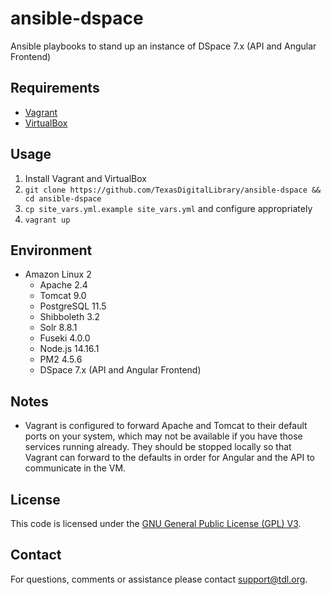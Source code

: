 # ansible-dspace

Ansible playbooks to stand up an instance of DSpace 7.x (API and Angular Frontend)

## Requirements

* [Vagrant](https://www.vagrantup.com/)
* [VirtualBox](https://www.virtualbox.org/)

## Usage
1. Install Vagrant and VirtualBox
2. `git clone https://github.com/TexasDigitalLibrary/ansible-dspace && cd ansible-dspace`
3. `cp site_vars.yml.example site_vars.yml` and configure appropriately
4. `vagrant up`

## Environment

* Amazon Linux 2
  * Apache 2.4
  * Tomcat 9.0
  * PostgreSQL 11.5
  * Shibboleth 3.2
  * Solr 8.8.1
  * Fuseki 4.0.0
  * Node.js 14.16.1
  * PM2 4.5.6
  * DSpace 7.x (API and Angular Frontend)

## Notes

- Vagrant is configured to forward Apache and Tomcat to their default ports on your system, which may not be available if you have those services running already. They should be stopped locally so that Vagrant can forward to the defaults in order for Angular and the API to communicate in the VM.

## License

This code is licensed under the [GNU General Public License (GPL) V3](https://www.gnu.org/licenses/gpl-3.0.en.html).

## Contact

For questions, comments or assistance please contact support@tdl.org.
